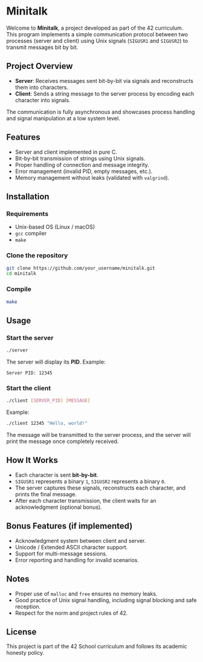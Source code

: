 
# Minitalk

Welcome to **Minitalk**, a project developed as part of the 42 curriculum.  
This program implements a simple communication protocol between two processes (server and client) using Unix signals (`SIGUSR1` and `SIGUSR2`) to transmit messages bit by bit.

## Project Overview

- **Server**: Receives messages sent bit-by-bit via signals and reconstructs them into characters.
- **Client**: Sends a string message to the server process by encoding each character into signals.

The communication is fully asynchronous and showcases process handling and signal manipulation at a low system level.

## Features

- Server and client implemented in pure C.
- Bit-by-bit transmission of strings using Unix signals.
- Proper handling of connection and message integrity.
- Error management (invalid PID, empty messages, etc.).
- Memory management without leaks (validated with `valgrind`).

## Installation

### Requirements
- Unix-based OS (Linux / macOS)
- `gcc` compiler
- `make`

### Clone the repository
```bash
git clone https://github.com/your_username/minitalk.git
cd minitalk
```

### Compile
```bash
make
```

## Usage

### Start the server
```bash
./server
```
The server will display its **PID**. Example:
```
Server PID: 12345
```

### Start the client
```bash
./client [SERVER_PID] [MESSAGE]
```
Example:
```bash
./client 12345 "Hello, world!"
```

The message will be transmitted to the server process, and the server will print the message once completely received.

## How It Works

- Each character is sent **bit-by-bit**.
- `SIGUSR1` represents a binary `1`, `SIGUSR2` represents a binary `0`.
- The server captures these signals, reconstructs each character, and prints the final message.
- After each character transmission, the client waits for an acknowledgment (optional bonus).

## Bonus Features (if implemented)

- Acknowledgment system between client and server.
- Unicode / Extended ASCII character support.
- Support for multi-message sessions.
- Error reporting and handling for invalid scenarios.

## Notes

- Proper use of `malloc` and `free` ensures no memory leaks.
- Good practice of Unix signal handling, including signal blocking and safe reception.
- Respect for the norm and project rules of 42.

## License

This project is part of the 42 School curriculum and follows its academic honesty policy.
